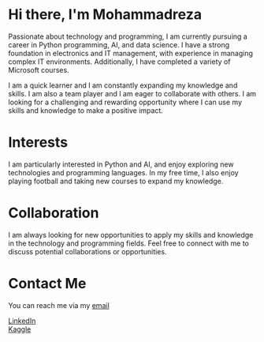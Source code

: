 

# Hi there, I'm Mohammadreza

Passionate about technology and programming, I am currently pursuing a career in Python programming, AI, and data science. I have a strong foundation in electronics and IT management, with experience in managing complex IT environments. Additionally, I have completed a variety of Microsoft courses.

I am a quick learner and I am constantly expanding my knowledge and skills. I am also a team player and I am eager to collaborate with others. I am looking for a challenging and rewarding opportunity where I can use my skills and knowledge to make a positive impact.

# Interests
I am particularly interested in Python and AI, and enjoy exploring new technologies and programming languages. In my free time, I also enjoy playing football and taking new courses to expand my knowledge.

# Collaboration
I am always looking for new opportunities to apply my skills and knowledge in the technology and programming fields. Feel free to connect with me to discuss potential collaborations or opportunities.

# Contact Me
You can reach me via my [email](mr.mhmdi93@gmail.com)


[LinkedIn](https://www.linkedin.com/in/mohammadreza-mohammadi-24a3a61b3/)  
[Kaggle](https://www.kaggle.com/jigsaw13)  
